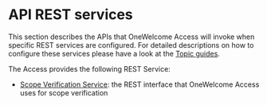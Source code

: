 # API REST services

This section describes the APIs that OneWelcome Access will invoke when specific REST services are configured. For detailed descriptions on how to configure these
services please have a look at the [Topic guides](../../topics/index.md).

The Access provides the following REST Service:

- [Scope Verification Service](scope-verification-service.md): the REST interface that OneWelcome Access uses for scope verification